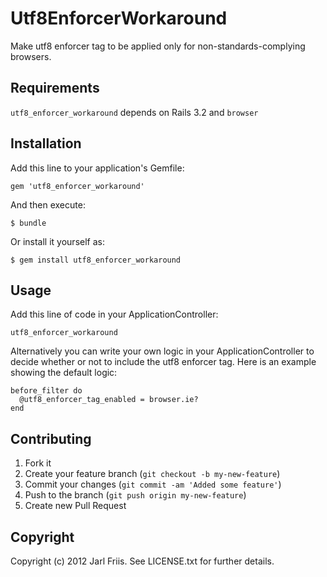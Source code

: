 Utf8EnforcerWorkaround
======================

Make utf8 enforcer tag to be applied only for non-standards-complying
browsers.


Requirements
------------

`utf8_enforcer_workaround` depends on Rails 3.2 and `browser`

Installation
------------

Add this line to your application's Gemfile:

    gem 'utf8_enforcer_workaround'

And then execute:

    $ bundle

Or install it yourself as:

    $ gem install utf8_enforcer_workaround

Usage
-----

Add this line of code in your ApplicationController:

    utf8_enforcer_workaround

Alternatively you can write your own logic in your
ApplicationController to decide whether or not to include the utf8
enforcer tag. Here is an example showing the default logic:

    before_filter do
      @utf8_enforcer_tag_enabled = browser.ie?
    end
   

Contributing
------------

1. Fork it
2. Create your feature branch (`git checkout -b my-new-feature`)
3. Commit your changes (`git commit -am 'Added some feature'`)
4. Push to the branch (`git push origin my-new-feature`)
5. Create new Pull Request

Copyright
---------

Copyright (c) 2012 Jarl Friis. See LICENSE.txt for
further details.


